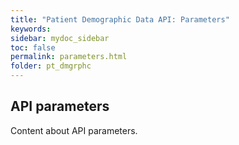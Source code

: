 ```yaml
---
title: "Patient Demographic Data API: Parameters"
keywords: 
sidebar: mydoc_sidebar
toc: false
permalink: parameters.html
folder: pt_dmgrphc
---
```


## API parameters

Content about API parameters.
